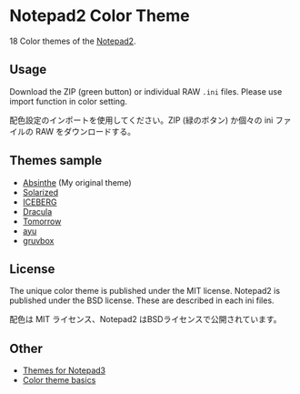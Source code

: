 # Notepad2 Color Theme
18 Color themes of the [Notepad2](https://github.com/zufuliu/notepad2).

## Usage
Download the ZIP (green button) or individual RAW `.ini` files.  Please use import function in color setting.

配色設定のインポートを使用してください。ZIP (緑のボタン) か個々の ini ファイルの RAW をダウンロードする。

## Themes sample
- [Absinthe](https://github.com/maboroshin/Absinthe.color) (My original theme)
- [Solarized](https://github.com/altercation/solarized#solarized)
- [ICEBERG](https://github.com/cocopon/iceberg.vim#readme)
- [Dracula](https://github.com/dracula/dracula-theme#color-palette)
- [Tomorrow](https://github.com/chriskempson/tomorrow-theme)
- [ayu](https://github.com/dempfi/ayu#screenshots)
- [gruvbox](https://github.com/morhetz/gruvbox#screenshots)

## License
The unique color theme is published under the MIT license. Notepad2 is published under the BSD license. These are described in each ini files.

配色は MIT ライセンス、Notepad2 はBSDライセンスで公開されています。

## Other
- [Themes for Notepad3](https://github.com/maboroshin/Notepad3ColorTheme)
- [Color theme basics](https://github.com/maboroshin/Notepad2ColorTheme/wiki)
